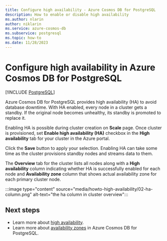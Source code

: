 ```yaml
---
title: Configure high availability - Azure Cosmos DB for PostgreSQL
description: How to enable or disable high availability
ms.author: nlarin
author: niklarin
ms.service: azure-cosmos-db
ms.subservice: postgresql
ms.topic: how-to
ms.date: 11/28/2023
---
```


# Configure high availability in Azure Cosmos DB for PostgreSQL

[!INCLUDE [PostgreSQL](../includes/appliesto-postgresql.md)]

Azure Cosmos DB for PostgreSQL provides high availability
(HA) to avoid database downtime. With HA enabled, every node in a cluster
gets a standby. If the original node becomes unhealthy, its standby is
promoted to replace it.

Enabling HA is possible during cluster creation on **Scale** page. Once cluster is provisioned, set **Enable high availability (HA)** checkbox in the **High availability** tab for your cluster in the Azure portal.

Click the **Save** button to apply your selection. Enabling HA can take some
time as the cluster provisions standby nodes and streams data to them.

The **Overview** tab for the cluster lists all nodes along with a **High availability** column indicating whether HA is successfully enabled for each node and **Availability zone** column that shows actual availability zone for each primary cluster node.

:::image type="content" source="media/howto-high-availability/02-ha-column.png" alt-text="the ha column in cluster overview":::

## Next steps

- Learn more about [high availability](concepts-high-availability.md).
- Learn more about [availability zones](./concepts-availability-zones.md) in Azure Cosmos DB for PostgreSQL.

